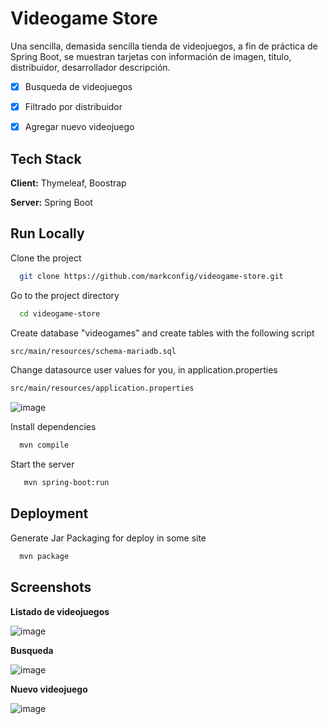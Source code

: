 
# Videogame Store 

Una sencilla, demasida sencilla tienda de videojuegos, a fin de práctica de Spring Boot, se muestran tarjetas con información de imagen, título, distribuidor, desarrollador descripción.

- [x]  Busqueda de videojuegos
- [x]  Filtrado por distribuidor
- [x]  Agregar nuevo videojuego


## Tech Stack

**Client:** Thymeleaf, Boostrap

**Server:** Spring Boot


## Run Locally

Clone the project

```bash
  git clone https://github.com/markconfig/videogame-store.git
```

Go to the project directory

```bash
  cd videogame-store
```

Create database "videogames" and create tables with the following script

```bash
src/main/resources/schema-mariadb.sql
```

Change datasource user values for you, in application.properties 

```bash
src/main/resources/application.properties
```
![image](https://github.com/markconfig/videogame-store/assets/43713105/226bf7de-316e-42ce-972c-a87d9b7345c0)


Install dependencies

```bash
  mvn compile
```

Start the server

```bash
   mvn spring-boot:run
```


## Deployment

Generate Jar Packaging for deploy in some site

```bash
  mvn package
```

## Screenshots

**Listado de videojuegos**

![image](https://github.com/markconfig/videogame-store/assets/43713105/fa611fca-ba62-4089-b134-4ebfc91b8368)


**Busqueda**

![image](https://github.com/markconfig/videogame-store/assets/43713105/d8d4a63e-b094-478c-b589-92a34607d1d3)


**Nuevo videojuego**

![image](https://github.com/markconfig/videogame-store/assets/43713105/aa4875a6-5598-4955-b85e-c2ac5993e596)



